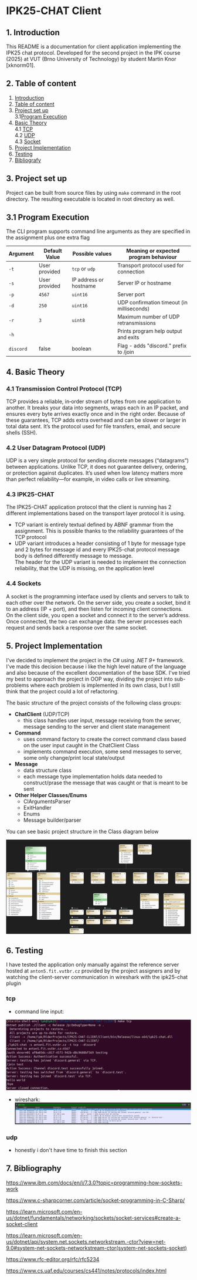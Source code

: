 # IPK25‑CHAT Client

## 1. Introduction
This README is a documentation for client application implementing the IPK25 chat protocol. Developed for the
second project in the IPK course (2025) at VUT (Brno University of Technology) by student Martin Knor \[xknorm01].


## 2. Table of content
1. [Introduction](#1-Introduction)
2. [Table of content](#2-table-of-content)
3. [Project set up](#3-project-set-up)\
   3.1[Program Execution](#31-program-execution)
4. [Basic Theory](#4-basic-theory)\
   4.1 [TCP](#41-tcp-transmission-control-protocol)\
   4.2 [UDP](#42-udp-user-datagram-protocol)\
   4.3 [Socket](#43-socket)
5. [Project Implementation](#5-project-implementation)
6. [Testing](#6-testing)
7. [Bibliografy](#7-bibliografy)


## 3. Project set up
Project can be built from source files by using `make` command in the root directory. 
The resulting executable is located in root directory as well.

## 3.1 Program Execution
The CLI program supports command line arguments as they are specified in the assignment plus one extra flag

| Argument | Default Value | Possible values        | Meaning or expected program behaviour
|----------|---------------|------------------------| -------------------------------------
| `-t`     | User provided | `tcp` or `udp`         | Transport protocol used for connection
| `-s`     | User provided | IP address or hostname | Server IP or hostname
| `-p`     | `4567`        | `uint16`               | Server port
| `-d`     | `250`         | `uint16`               | UDP confirmation timeout (in milliseconds)
| `-r`     | `3`           | `uint8`                | Maximum number of UDP retransmissions
| `-h`     |               |                        | Prints program help output and exits
|`discord` | false         | boolean                | Flag - adds "discord." prefix to /join

## 4. Basic Theory

### 4.1 Transmission Control Protocol (TCP)
TCP provides a reliable, in‑order stream of bytes from one application to another. 
It breaks your data into segments, wraps each in an IP packet, and ensures every byte arrives
exactly once and in the right order. Because of these guarantees, TCP adds extra overhead and
can be slower or larger in total data sent. It’s the protocol used for file transfers, email,
and secure shells (SSH).

### 4.2 User Datagram Protocol (UDP)
UDP is a very simple protocol for sending discrete messages (“datagrams”) between applications.
Unlike TCP, it does not guarantee delivery, ordering, or protection against duplicates.
It’s used when low latency matters more than perfect reliability—for example, in video calls or live streaming.

### 4.3 IPK25-CHAT
The IPK25-CHAT application protocol that the client is running has 2 different implementations based on the transport
layer protocol it is using. 
- TCP variant is entirely textual defined by ABNF grammar from the assignment. This is possible thanks to the reliability guarantees of the TCP protocol 
- UDP variant introduces a header consisting of 1 byte for message type and 2 bytes for message id and
every IPK25-chat protocol message body is defined differently message to message.\
The header for the UDP variant is needed to implement the connection reliability, that the UDP is missing, on the application level

### 4.4 Sockets
A socket is the programming interface used by clients and servers to talk to each other over the network.
On the server side, you create a socket, bind it to an address (IP + port), and then listen for incoming
client connections. On the client side, you open a socket and connect it to the server’s address. Once connected,
the two can exchange data: the server processes each request and sends back a response over the same socket.

## 5. Project Implementation
I've decided to implement the project in the *C#* using *.NET 9+* framework. I've made this decision because i like the 
high level nature of the language and also because of the excellent documentation of the base SDK.
I've tried my best to approach the project in OOP way, dividing the project into sub-problems where each problem is 
implemented in its own class, but I still think that the project could a lot of refactoring.

The basic structure of the project consists of the following class groups:
- **ChatClient** (UDP/TCP)
  - this class handles user input, message receiving from the server, message sending to the server and client state management
- **Command**
  - uses command factory to create the correct command class based on the user input caught in the ChatClient Class
  - implements command execution, some send messages to server, some only change/print local state/output
- **Message**
  - data structure class
  - each message type implementation holds data needed to construct/prase the message that was caught or that is meant to be sent
- **Other Helper Classes/Enums**
  - ClArgumentsParser
  - ExitHandler
  - Enums
  - Message builder/parser

You can see basic project structure in the Class diagram below 

![Chat App Class Diagram](/Docs/ClientClassDiagram.png)


## 6. Testing
I have tested the application only manually against the reference server hosted at `anton5.fit.vutbr.cz` provided by
the project assigners and by watching the client-server communication in wireshark with the ipk25-chat plugin

### tcp
- command line input:

![tcpInput](/Docs/tcpInput.png)

- wireshark:
![tcpTestCase](/Docs/tcpTestCase.png)

### udp

- honestly i don't have time to finish this section

## 7. Bibliography

https://www.ibm.com/docs/en/i/7.3.0?topic=programming-how-sockets-work

https://www.c-sharpcorner.com/article/socket-programming-in-C-Sharp/

https://learn.microsoft.com/en-us/dotnet/fundamentals/networking/sockets/socket-services#create-a-socket-client

https://learn.microsoft.com/en-us/dotnet/api/system.net.sockets.networkstream.-ctor?view=net-9.0#system-net-sockets-networkstream-ctor(system-net-sockets-socket)

https://www.rfc-editor.org/rfc/rfc5234

https://www.cs.uaf.edu/courses/cs441/notes/protocols/index.html





